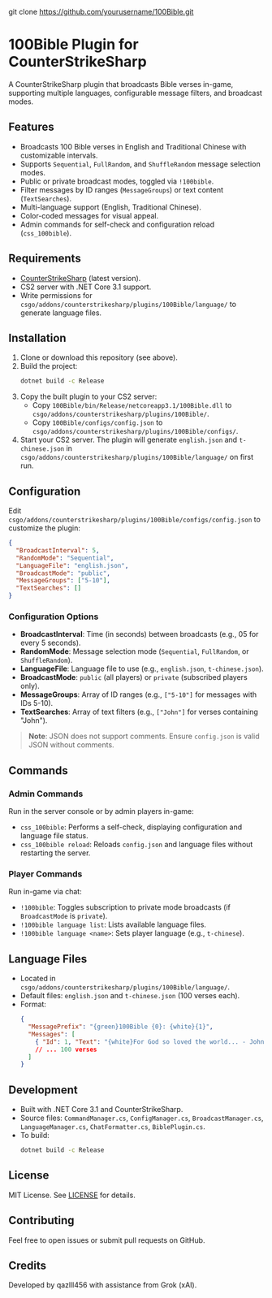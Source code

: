 git clone https://github.com/yourusername/100Bible.git

# 100Bible Plugin for CounterStrikeSharp

A CounterStrikeSharp plugin that broadcasts Bible verses in-game, supporting multiple languages, configurable message filters, and broadcast modes.

## Features

- Broadcasts 100 Bible verses in English and Traditional Chinese with customizable intervals.
- Supports ```Sequential```, ```FullRandom```, and ```ShuffleRandom``` message selection modes.
- Public or private broadcast modes, toggled via ```!100bible```.
- Filter messages by ID ranges (```MessageGroups```) or text content (```TextSearches```).
- Multi-language support (English, Traditional Chinese).
- Color-coded messages for visual appeal.
- Admin commands for self-check and configuration reload (```css_100bible```).

## Requirements

- [CounterStrikeSharp](https://github.com/roflmuffin/CounterStrikeSharp) (latest version).
- CS2 server with .NET Core 3.1 support.
- Write permissions for ```csgo/addons/counterstrikesharp/plugins/100Bible/language/``` to generate language files.

## Installation

1. Clone or download this repository (see above).
2. Build the project:
   ```bash
   dotnet build -c Release
   ```
3. Copy the built plugin to your CS2 server:
   - Copy ```100Bible/bin/Release/netcoreapp3.1/100Bible.dll``` to ```csgo/addons/counterstrikesharp/plugins/100Bible/```.
   - Copy ```100Bible/configs/config.json``` to ```csgo/addons/counterstrikesharp/plugins/100Bible/configs/```.
4. Start your CS2 server. The plugin will generate ```english.json``` and ```t-chinese.json``` in ```csgo/addons/counterstrikesharp/plugins/100Bible/language/``` on first run.

## Configuration

Edit ```csgo/addons/counterstrikesharp/plugins/100Bible/configs/config.json``` to customize the plugin:

```json
{
  "BroadcastInterval": 5,
  "RandomMode": "Sequential",
  "LanguageFile": "english.json",
  "BroadcastMode": "public",
  "MessageGroups": ["5-10"],
  "TextSearches": []
}
```

### Configuration Options

- **BroadcastInterval**: Time (in seconds) between broadcasts (e.g., 05 for every 5 seconds).
- **RandomMode**: Message selection mode (```Sequential```, ```FullRandom```, or ```ShuffleRandom```).
- **LanguageFile**: Language file to use (e.g., ```english.json```, ```t-chinese.json```).
- **BroadcastMode**: ```public``` (all players) or ```private``` (subscribed players only).
- **MessageGroups**: Array of ID ranges (e.g., ```["5-10"]``` for messages with IDs 5-10).
- **TextSearches**: Array of text filters (e.g., ```["John"]``` for verses containing "John").

> **Note**: JSON does not support comments. Ensure ```config.json``` is valid JSON without comments.

## Commands

### Admin Commands
Run in the server console or by admin players in-game:

- ```css_100bible```: Performs a self-check, displaying configuration and language file status.
- ```css_100bible reload```: Reloads ```config.json``` and language files without restarting the server.

### Player Commands
Run in-game via chat:

- ```!100bible```: Toggles subscription to private mode broadcasts (if ```BroadcastMode``` is ```private```).
- ```!100bible language list```: Lists available language files.
- ```!100bible language <name>```: Sets player language (e.g., ```t-chinese```).

## Language Files

- Located in ```csgo/addons/counterstrikesharp/plugins/100Bible/language/```.
- Default files: ```english.json``` and ```t-chinese.json``` (100 verses each).
- Format:
  ```json
  {
    "MessagePrefix": "{green}100Bible {0}: {white}{1}",
    "Messages": [
      { "Id": 1, "Text": "{white}For God so loved the world... - John 3:16 - KJV" },
      // ... 100 verses
    ]
  }
  ```

## Development

- Built with .NET Core 3.1 and CounterStrikeSharp.
- Source files: ```CommandManager.cs```, ```ConfigManager.cs```, ```BroadcastManager.cs```, ```LanguageManager.cs```, ```ChatFormatter.cs```, ```BiblePlugin.cs```.
- To build:
  ```bash
  dotnet build -c Release
  ```

## License

MIT License. See [LICENSE](LICENSE) for details.

## Contributing

Feel free to open issues or submit pull requests on GitHub.

## Credits

Developed by qazlll456 with assistance from Grok (xAI).
